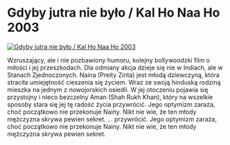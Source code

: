 Gdyby jutra nie było / Kal Ho Naa Ho 2003 
=============
[![Gdyby jutra nie było / Kal Ho Naa Ho 2003 ](http://vidos.pl/images/player.gif)](http://vidos.pl/gdyby-jutra-nie-bylo-kal-ho-naa-ho-2003)

 Wzruszający, ale i nie pozbawiony humoru, kolejny bollywoodzki film o miłości i jej przeszkodach. Dla odmiany akcja dzieje się nie w Indiach, ale w Stanach Zjednoczonych. Naina (Preity Zinta) jest młodą dziewczyną, która straciła umiejętność cieszenia się życiem. Wraz ze swoją hinduską rodziną mieszka na jednym z nowojorskich osiedli. W jej otoczeniu pojawia się przystojny i nieco bezczelny Aman (Shah Rukh Khan), który na wszelkie sposoby stara się jej tę radość życia przywrócić. Jego optymizm zaraża, choć początkowo nie przekonuje Nainy. Nikt nie wie, że ten młody mężczyzna skrywa pewien sekret.  ... przywrócić. Jego optymizm zaraża, choć początkowo nie przekonuje Nainy. Nikt nie wie, że ten młody mężczyzna skrywa pewien sekret.
